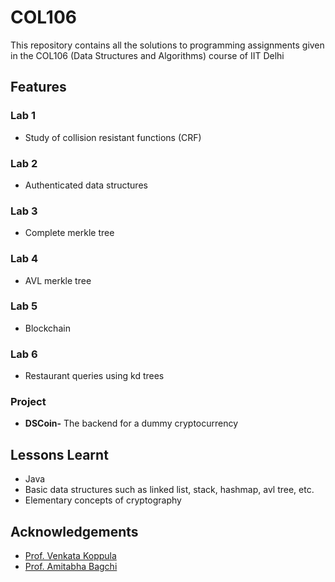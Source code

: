 # COL106

This repository contains all the solutions to programming assignments given in the COL106 (Data Structures and Algorithms) course of IIT Delhi

## Features

### Lab 1

- Study of collision resistant functions (CRF)

### Lab 2

- Authenticated data structures

### Lab 3

- Complete merkle tree

### Lab 4

- AVL merkle tree

### Lab 5

- Blockchain

### Lab 6

- Restaurant queries using kd trees

### Project

- **DSCoin-** The backend for a dummy cryptocurrency

## Lessons Learnt

- Java
- Basic data structures such as linked list, stack, hashmap, avl tree, etc.
- Elementary concepts of cryptography

## Acknowledgements

- [Prof. Venkata Koppula](https://iitd.irins.org/profile/214118)
- [Prof. Amitabha Bagchi](https://www.cse.iitd.ac.in/~bagchi/)
